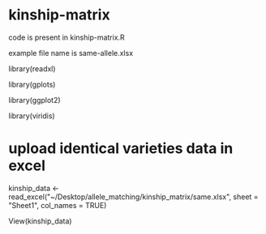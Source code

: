 # kinship-matrix
 code is present in kinship-matrix.R

 example file name is same-allele.xlsx


library(readxl)

library(gplots)

library(ggplot2)

library(viridis)

# upload identical varieties data in excel
kinship_data <- read_excel("~/Desktop/allele_matching/kinship_matrix/same.xlsx", sheet = "Sheet1", col_names = TRUE)

View(kinship_data)


